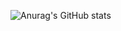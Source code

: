 ![Anurag's GitHub stats](https://github-readme-stats.vercel.app/api?username=anuraghazra&show_icons=true&theme=radical&locale=cn)
